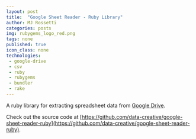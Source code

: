 ```yaml
---
layout: post
title:  "Google Sheet Reader - Ruby Library"
author: MJ Rossetti
categories: posts
img: rubygems_logo_red.png
tags: none
published: true
icon_class: none
technologies:
 - google-drive
 - csv
 - ruby
 - rubygems
 - bundler
 - rake
---
```


A ruby library
 for extracting spreadsheet data from [Google Drive](https://www.google.com/drive/).

Check out the source code at [https://github.com/data-creative/google-sheet-reader-ruby](https://github.com/data-creative/google-sheet-reader-ruby).
